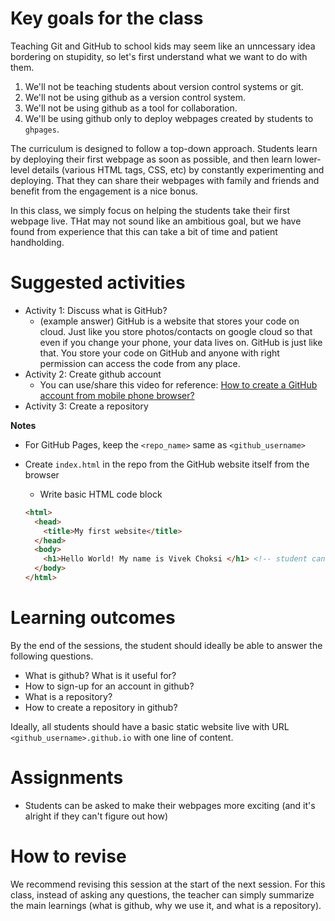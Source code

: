 # Key goals for the class

Teaching Git and GitHub to school kids may seem like an unncessary idea bordering on stupidity, so let's first understand what we want to do with them.

1. We'll not be teaching students about version control systems or git.
2. We'll not be using github as a version control system.
3. We'll not be using github as a tool for collaboration.
4. We'll be using github only to deploy webpages created by students to `ghpages`.

The curriculum is designed to follow a top-down approach. Students learn by deploying their first webpage as soon as possible, and then learn lower-level details (various HTML tags, CSS, etc) by constantly experimenting and deploying. That they can share their webpages with family and friends and benefit from the engagement is a nice bonus.

In this class, we simply focus on helping the students take their first webpage live. THat may not sound like an ambitious goal, but we have found from experience that this can take a bit of time and patient handholding.

# Suggested activities

* Activity 1: Discuss what is GitHub?
    - (example answer) GitHub is a website that stores your code on cloud. Just like you store photos/contacts on google cloud so that even if you change your phone, your data lives on. GitHub is just like that. You store your code on GitHub and anyone with right permission can access the code from any place.
* Activity 2: Create github account
    - You can use/share this video for reference: [How to create a GitHub account from mobile phone browser?](https://www.youtube.com/watch?v=612BO484KHU&feature=youtu.be)
* Activity 3: Create a repository

**Notes**

* For GitHub Pages, keep the `<repo_name>` same as `<github_username>`
* Create `index.html` in the repo from the GitHub website itself from the browser
    - Write basic HTML code block
    
    ```html
    <html>
      <head>
        <title>My first website</title>
      </head>
      <body>
        <h1>Hello World! My name is Vivek Choksi </h1> <!-- student can write whatever they want to write. This is dummy text -->
      </body>
    </html>
    ```
    
# Learning outcomes

By the end of the sessions, the student should ideally be able to answer the following questions.

* What is github? What is it useful for?
* How to sign-up for an account in github?
* What is a repository?
* How to create a repository in github?

Ideally, all students should have a basic static website live with URL `<github_username>.github.io` with one line of content.

# Assignments

* Students can be asked to make their webpages more exciting (and it's alright if they can't figure out how)

# How to revise

We recommend revising this session at the start of the next session. For this class, instead of asking any questions, the teacher can simply summarize the main learnings (what is github, why we use it, and what is a repository).
